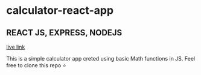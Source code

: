 # calculator-react-app

## REACT JS, EXPRESS, NODEJS

[live link](https://calculator-react-app-rosy.vercel.app/)

This is a simple calculator app creted using basic Math functions in JS. Feel free to clone this repo ⭐
